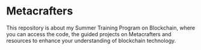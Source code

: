 # Metacrafters
This repository is about my Summer Training Program on Blockchain, where you can access the code, the guided projects on Metacrafters and resources to enhance your understanding of blockchain technology.
